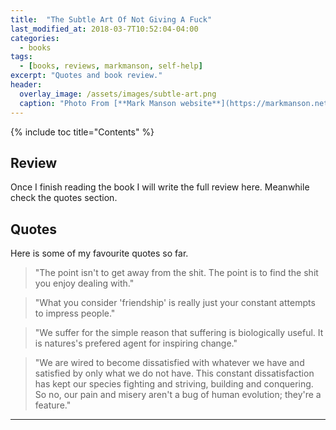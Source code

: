 ```yaml
---
title:  "The Subtle Art Of Not Giving A Fuck"
last_modified_at: 2018-03-7T10:52:04-04:00
categories:
  - books
tags:
  - [books, reviews, markmanson, self-help]
excerpt: "Quotes and book review."
header:
  overlay_image: /assets/images/subtle-art.png
  caption: "Photo From [**Mark Manson website**](https://markmanson.net)"
---
```


{% include toc title="Contents" %}

## Review
Once I finish reading the book I will write the full review here.
Meanwhile check the quotes section.

## Quotes
Here is some of my favourite quotes so far.

> "The point isn't to get away from the shit. The point is to find the shit you enjoy dealing with."

> "What you consider 'friendship' is really just your constant attempts to impress people."

> "We suffer for the simple reason that suffering is biologically useful. It is natures's prefered agent for inspiring change."

> "We are wired to become dissatisfied with whatever we have and satisfied by only what we do not have. This constant dissatisfaction has kept our species fighting and striving, building and conquering. So no, our pain and misery aren't a bug of human evolution; they're a feature."


---
